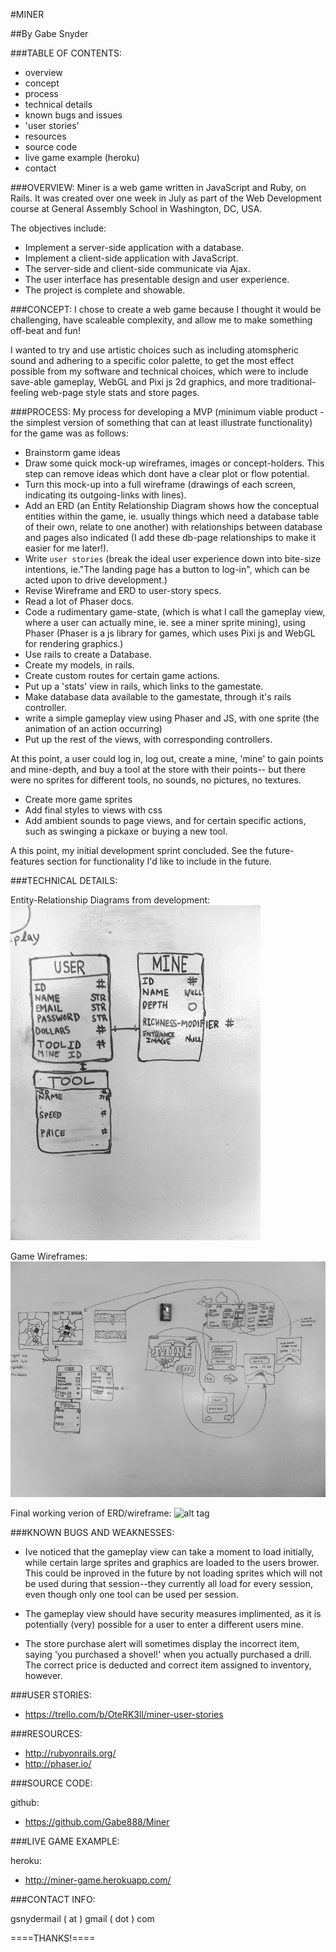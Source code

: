 #MINER

##By Gabe Snyder

###TABLE OF CONTENTS:
* overview
* concept
* process
* technical details
* known bugs and issues
* 'user stories'
* resources
* source code
* live game example (heroku)
* contact

###OVERVIEW:
Miner is a web game written in JavaScript and Ruby, on Rails.
It was created over one week in July as part of the Web Development course at General Assembly School in Washington, DC, USA.

The objectives include:
* Implement a server-side application with a database.
* Implement a client-side application with JavaScript.
* The server-side and client-side communicate via Ajax.
* The user interface has presentable design and user experience.
* The project is complete and showable.

###CONCEPT:
I chose to create a web game because I thought it would be challenging, have scaleable complexity, and allow me to make something off-beat and fun!

I wanted to try and use artistic choices such as including atomspheric sound and adhering to a specific color palette, to get the most effect possible from my software and technical choices, which were to include save-able gameplay, WebGL and Pixi js 2d graphics, and more traditional-feeling web-page style stats and store pages.

###PROCESS:
My process for developing a MVP (minimum viable product - the simplest version of something that can at least illustrate functionality) for the game was as follows:

* Brainstorm game ideas
* Draw some quick mock-up wireframes, images or concept-holders. This step can remove ideas which dont have a clear plot or flow potential.
* Turn this mock-up into a full wireframe (drawings of each screen, indicating its outgoing-links with lines).
* Add an ERD (an Entity Relationship Diagram shows how the conceptual entities within the game, ie. usually things which need a database table of their own, relate to one another) with relationships between database and pages also indicated (I add these db-page relationships to make it easier for me later!).
* Write `user stories` (break the ideal user experience down into bite-size intentions, ie."The landing page has a button to log-in", which can be acted upon to drive development.)
* Revise Wireframe and ERD to user-story specs.
* Read a lot of Phaser docs.
* Code a rudimentary game-state, (which is what I call the gameplay view, where a user can actually mine, ie. see a miner sprite mining), using Phaser (Phaser is a js library for games, which uses Pixi js and WebGL for rendering graphics.)
* Use rails to create a Database.
* Create my models, in rails.
* Create custom routes for certain game actions.
* Put up a 'stats' view in rails, which links to the gamestate.
* Make database data available to the gamestate, through it's rails controller.
* write a simple gameplay view using Phaser and JS, with one sprite (the animation of an action occurring)
* Put up the rest of the views, with corresponding controllers.

At this point, a user could log in, log out, create a mine, 'mine' to gain points and mine-depth, and buy a tool at the store with their points-- but there were no sprites for different tools, no sounds, no pictures, no textures.

* Create more game sprites
* Add final styles to views with css
* Add ambient sounds to page views, and for certain specific actions, such as swinging a pickaxe or buying a new tool.

A this point, my initial development sprint concluded. See the future-features section for functionality I'd like to include in the future.

###TECHNICAL DETAILS:

Entity-Relationship Diagrams from development:
![alt tag](./images/1_erd.jpeg)

Game Wireframes:
![alt tag](./images/1_wireframe.jpeg)

Final working  verion of ERD/wireframe:
![alt tag](final-erd.jpeg)


###KNOWN BUGS AND WEAKNESSES:

* Ive noticed that the gameplay view can take a moment to load initially, while certain large sprites and graphics are loaded to the users brower. This could be inproved in the future by not loading sprites which will not be used during that session--they currently all load for every session, even though only one tool can be used per session.

* The gameplay view should have security measures implimented, as it is potentially (very) possible for a user to enter a different users mine.

* The store purchase alert will sometimes display the incorrect item, saying 'you purchased a shovel!' when you actually purchased a drill. The correct price is deducted and correct item assigned to inventory, however.

###USER STORIES:

* https://trello.com/b/OteRK3ll/miner-user-stories

###RESOURCES:

* http://rubyonrails.org/
* http://phaser.io/

###SOURCE CODE:

github:

* https://github.com/Gabe888/Miner

###LIVE GAME EXAMPLE:

heroku:

* http://miner-game.herokuapp.com/


###CONTACT INFO:

gsnydermail ( at ) gmail ( dot ) com

====THANKS!====
